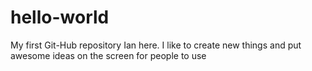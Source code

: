 # hello-world
My first Git-Hub repository
Ian here.  I like to create new things and put awesome ideas on the screen for people to use
